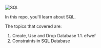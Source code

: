 ![SQL](https://pbs.twimg.com/media/FaEbtoZWYAIUWA6?format=jpg&name=medium)

In this repo, you'll learn about SQL.<br>

The topics that covered are:
1. Create, Use and Drop Database
    1.1. efwef
2. Constraints in SQL Database
